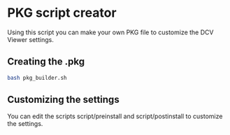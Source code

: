 # PKG script creator 

Using this script you can make your own PKG file to customize the DCV Viewer settings.


## Creating the .pkg

```bash
bash pkg_builder.sh
```

## Customizing the settings

You can edit the scripts script/preinstall and script/postinstall to customize the settings.
